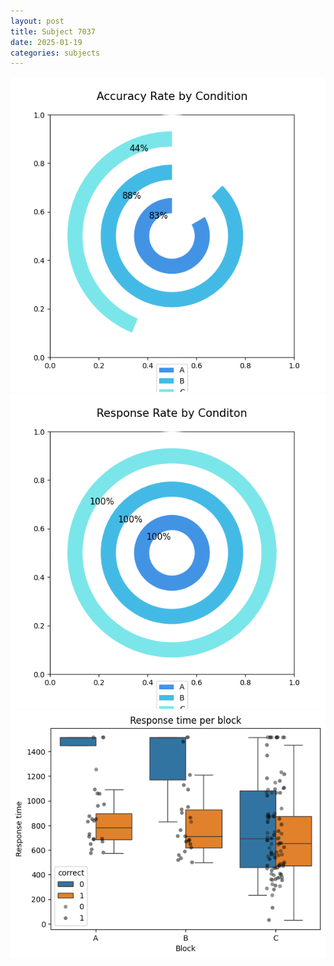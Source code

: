 ```yaml
---
layout: post
title: Subject 7037
date: 2025-01-19
categories: subjects
---
```


![](data/7037/run-2/7037_accuracy_rate.png)
![](data/7037/run-2/7037_response_rate.png)
![](data/7037/run-2/7037_rt.png)
